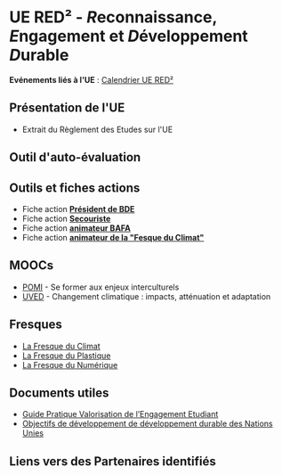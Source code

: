 # UE RED² - *R*econnaissance, *E*ngagement et *D*éveloppement *D*urable

**Evénements liés à l'UE** : [Calendrier UE RED²](https://calendar.google.com/calendar/embed?height=600&wkst=1&bgcolor=%23ffffff&ctz=Europe%2FParis&src=NjMzODZjYTNlZTM1MGNkYjkxMGI2NGM1MzhlNGE5MGQwZGJiYWI2MTVjZWZmODY3Y2U1YjYyOGMxOGMzZjZhZkBncm91cC5jYWxlbmRhci5nb29nbGUuY29t&color=%23D81B60")


## Présentation de l'UE
* Extrait du Règlement des Etudes sur l'UE

## Outil d'auto-évaluation


## Outils et fiches actions
* Fiche action **[Président de BDE](https://github.com/upssitech/RED2/blob/main/fiches/Fiche_president_BDE.pdf)**
* Fiche action **[Secouriste](https://github.com/upssitech/RED2/blob/main/fiches/Fiche_animateur_BAFA.pdf)**
* Fiche action **[animateur BAFA](https://github.com/upssitech/RED2/blob/main/fiches/Fiche_animateur_BAFA.pdf)**
* Fiche action **[animateur de la "Fesque du Climat"](https://github.com/upssitech/RED2/blob/main/fiches/Fiche_animateur_fresque.pdf)**

## MOOCs
* [POMI](https://foad.univ-toulouse.fr/course/view.php?id=4) - Se former aux enjeux interculturels
* [UVED](https://www.fun-mooc.fr/fr/cours/changement-climatique-impacts-attenuation-et-adaptation) - Changement climatique : impacts, atténuation et adaptation

## Fresques
* [La Fresque du Climat](https://fresqueduclimat.org)
* [La Fresque du Plastique](https://fresqueduplastique.fr)
* [La Fresque du Numérique](https://www.fresquedunumerique.org)

## Documents utiles 
* [Guide Pratique Valorisation de l’Engagement Etudiant](https://www.bnei.fr/projets/guide-de-valorisation-de-lengagement-etudiant-bnei-cdefi-cti)
* [Objectifs de développement de développement durable des Nations Unies](https://www.un.org/sustainabledevelopment/fr/objectifs-de-developpement-durable)


## Liens vers des Partenaires identifiés
